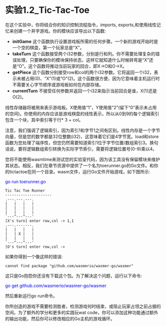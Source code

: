 # 实验1.2_Tic-Tac-Toe

在这个实验中，你将结合你的知识控制流程指令，imports, exports,和使用线性记忆来创建一个井字游戏。你的模块应该导出以下函数:
- **initGame** 这个函数执行设置游戏板所需的任何步骤。一个新的游戏开始时是一个空的棋盘，第一个玩家总是“X”。
- **takeTurn** 这个函数接受两个i32参数，分别是行和列。你不需要处理复杂的错误处理，只要确保你的模块保持状态，这样它就知道什么时候转弯是“X”还是“O”。这个函数将推动当前玩家的回合，即X-&gt;O和O-&gt;X。
- **getPiece** 这个函数分别接受row和col的两个i32参数。它将返回一个i32，表示未被占用(0)、“X”(1)或“O”(2)。这个函数很方便，因为它意味着主机运行时不需要关心字节顺序或游戏板如何在内部存储。
- **currentTurn** 不接受任何参数并返回一个i32来指示当前回合是谁，X(1)还是O(2)。

线性存储器将被用来表示游戏板。X使用值“1”，Y使用值“2”(留下“0”表示未占用的空间)。你使用的内存应该是游戏棋盘的线性表示，所以从0到9的每个逻辑索引包含一个块，其中索引等于行* 3 + col。

注意，我们强调了逻辑索引，因为索引1和字节1之间有区别。线性内存是一个字节向量，但是您的数字都是32位整数(i32)，这意味着它们是4字节宽。load和store函数为您处理了端序性，但您仍然需要知道索引1位于字节位置/数组索引3。换句话说，要将逻辑数组索引转换为实际字节索引，需要将逻辑位置号(0-9)乘以4。

您将不能使用wasmtime来测试您的实验室代码，因为该工具没有保留模块来维护其状态。相反，我们在章节资源中提供了一个名为toerunner.go的Go文件。和你的tictactoe在同一个目录。wasm文件，运行Go文件开始游戏，如下图所示:

<font color=Blue>go run toerunner.go</font>
```text
Tic Tac Toe Runner
---------------------
.---.---.---.
|   |   |   |
|   |   |   |
|   |   |   |
`---^---^---'
[X's turn] enter row,col -> 1,1
.---.---.---.
|   |   |   |
|   | X |   |
|   |   |   |
`---^---^---'
[O's turn] enter row,col ->
```

如果你得到一个像这样的错误:

```text
cannot find package "github.com/wasmerio/wasmer-go/wasmer"
```

这只是Go抱怨你还没有下载这个包。为了解决这个问题，运行以下命令:

<font color=Blue>go get github.com/wasmerio/wasmer-go/wasmer</font>

然后重新运行go run命令。

你所创造的游戏不需要检测胜者，检测游戏何时结束，或阻止玩家占领之前占据的空间。为了额外的学分和更多的实践玩wat code，你可以添加这种功能通过额外的输出功能，然后你可以修改相应的Go主机的游戏循环。